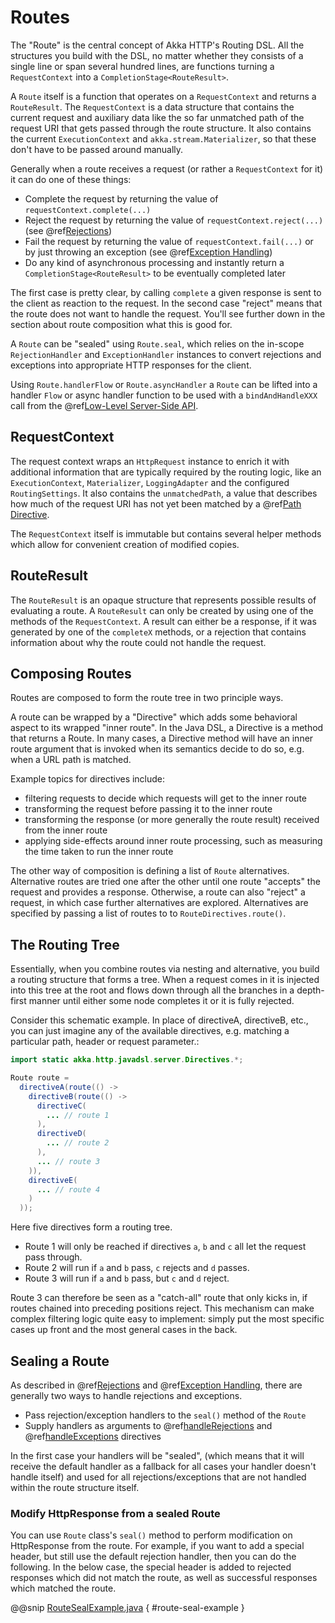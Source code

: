 <a id="routes-java"></a>
# Routes

The "Route" is the central concept of Akka HTTP's Routing DSL. All the structures you build with the DSL, no matter
whether they consists of a single line or span several hundred lines, are functions turning a `RequestContext` into 
a `CompletionStage<RouteResult>`.

A `Route` itself is a function that operates on a `RequestContext` and returns a `RouteResult`. The
`RequestContext` is a data structure that contains the current request and auxiliary data like the so far unmatched
path of the request URI that gets passed through the route structure. It also contains the current `ExecutionContext`
and `akka.stream.Materializer`, so that these don't have to be passed around manually.

Generally when a route receives a request (or rather a `RequestContext` for it) it can do one of these things:

 * Complete the request by returning the value of `requestContext.complete(...)`
 * Reject the request by returning the value of `requestContext.reject(...)` (see @ref[Rejections](rejections.md#rejections-java))
 * Fail the request by returning the value of `requestContext.fail(...)` or by just throwing an exception (see @ref[Exception Handling](exception-handling.md#exception-handling-java))
 * Do any kind of asynchronous processing and instantly return a `CompletionStage<RouteResult>` to be eventually completed later

The first case is pretty clear, by calling `complete` a given response is sent to the client as reaction to the
request. In the second case "reject" means that the route does not want to handle the request. You'll see further down
in the section about route composition what this is good for.

A `Route` can be "sealed" using `Route.seal`, which relies on the in-scope `RejectionHandler` and `ExceptionHandler`
instances to convert rejections and exceptions into appropriate HTTP responses for the client.

Using `Route.handlerFlow` or `Route.asyncHandler` a `Route` can be lifted into a handler `Flow` or async handler
function to be used with a `bindAndHandleXXX` call from the @ref[Low-Level Server-Side API](../server-side/low-level-server-side-api.md#http-low-level-server-side-api-java).

<a id="request-context-java"></a>
## RequestContext

The request context wraps an `HttpRequest` instance to enrich it with additional information that are typically
required by the routing logic, like an `ExecutionContext`, `Materializer`, `LoggingAdapter` and the configured
`RoutingSettings`. It also contains the `unmatchedPath`, a value that describes how much of the request URI has not
yet been matched by a @ref[Path Directive](directives/path-directives/index.md).

The `RequestContext` itself is immutable but contains several helper methods which allow for convenient creation of
modified copies.

<a id="route-result-java"></a>
## RouteResult

The `RouteResult` is an opaque structure that represents possible results of evaluating a route. A `RouteResult`
can only be created by using one of the methods of the `RequestContext`. A result can either be a response, if
it was generated by one of the `completeX` methods, or a rejection that contains information about why the route 
could not handle the request.

## Composing Routes

Routes are composed to form the route tree in two principle ways.

A route can be wrapped by a "Directive" which adds some behavioral aspect to its wrapped "inner route". In the Java DSL,
a Directive is a method that returns a Route. In many cases, a Directive method will have an inner route argument that is invoked 
when its semantics decide to do so, e.g. when a URL path is matched. 

Example topics for directives include: 

>
 * filtering requests to decide which requests will get to the inner route
 * transforming the request before passing it to the inner route
 * transforming the response (or more generally the route result) received from the inner route
 * applying side-effects around inner route processing, such as measuring the time taken to run the inner route

The other way of composition is defining a list of `Route` alternatives. Alternative routes are tried one after
the other until one route "accepts" the request and provides a response. Otherwise, a route can also "reject" a request,
in which case further alternatives are explored. Alternatives are specified by passing a list of routes to
to `RouteDirectives.route()`.

<a id="the-routing-tree-java"></a>
## The Routing Tree

Essentially, when you combine routes via nesting and alternative, you build a routing
structure that forms a tree. When a request comes in it is injected into this tree at the root and flows down through
all the branches in a depth-first manner until either some node completes it or it is fully rejected.

Consider this schematic example. In place of directiveA, directiveB, etc., you can just imagine any of the available
directives, e.g. matching a particular path, header or request parameter.:

```java
import static akka.http.javadsl.server.Directives.*;

Route route =
  directiveA(route(() ->
    directiveB(route(() ->
      directiveC(
        ... // route 1
      ),
      directiveD(
        ... // route 2
      ),
      ... // route 3
    )),
    directiveE(
      ... // route 4
    )
  ));
```

Here five directives form a routing tree.

 * Route 1 will only be reached if directives `a`, `b` and `c` all let the request pass through.
 * Route 2 will run if `a` and `b` pass, `c` rejects and `d` passes.
 * Route 3 will run if `a` and `b` pass, but `c` and `d` reject.

Route 3 can therefore be seen as a "catch-all" route that only kicks in, if routes chained into preceding positions
reject. This mechanism can make complex filtering logic quite easy to implement: simply put the most
specific cases up front and the most general cases in the back.

## Sealing a Route

As described in @ref[Rejections](rejections.md#rejections-java) and @ref[Exception Handling](exception-handling.md#exception-handling-java),
there are generally two ways to handle rejections and exceptions.

 * Pass rejection/exception handlers to the `seal()` method of the `Route`
 * Supply handlers as arguments to @ref[handleRejections](directives/execution-directives/handleRejections.md#handlerejections) and @ref[handleExceptions](directives/execution-directives/handleExceptions.md#handleexceptions) directives 

In the first case your handlers will be "sealed", (which means that it will receive the default handler as a fallback for all cases your handler doesn't handle itself) 
and used for all rejections/exceptions that are not handled within the route structure itself.

### Modify HttpResponse from a sealed Route

You can use `Route` class's `seal()` method to perform modification on HttpResponse from the route.
For example, if you want to add a special header, but still use the default rejection handler, then you can do the following.
In the below case, the special header is added to rejected responses which did not match the route, as well as successful responses which matched the route.

@@snip [RouteSealExample.java](../../../../../test/java/docs/http/javadsl/RouteSealExample.java) { #route-seal-example }
                               